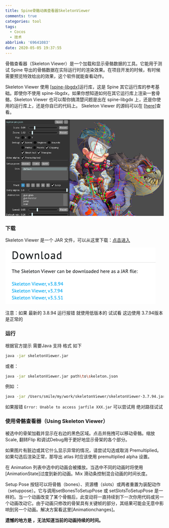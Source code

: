 ```yaml
---
title: Spine骨骼动画查看器SkeletonViewer
comments: true
categories: tool
tags:
  - Cocos
  - 技术
abbrlink: '69641083'
date: 2020-05-05 19:37:55
---
```


骨骼查看器（Skeleton Viewer）是一个加载和显示骨骼数据的工具。它能用于测试 Spine 导出的骨骼数据在实际运行时的渲染效果。在项目开发的时候，有时候需要预览特效给出的效果，这个软件就能查看动作。
<!--more-->
Skeleton Viewer 使用 [[spine-libgdx\]](https://github.com/EsotericSoftware/spine-runtimes/tree/3.6/spine-libgdx)运行库，这是 Spine 其它运行库的参考基础。即使你不使用 spine-libgdx，如果你想知道如何在其它运行库上渲染一套骨骼，Skeleton Viewer 也可以帮你搞清楚问题是出在 spine-libgdx 上，还是你使用的运行库上，还是你自已的代码上。
Skeleton Viewer 的源码可以在 [[here\]](https://github.com/EsotericSoftware/spine-runtimes/blob/3.6/spine-libgdx/spine-skeletonviewer/src/com/esotericsoftware/spine/SkeletonViewer.java)查看。

![img](Spine骨骼动画查看器SkeletonViewer/skeleton-viewer.jpg)

### 下载

Skeleton Viewer 是一个 JAR 文件，可以从这里下载：[点击进入](http://zh.esotericsoftware.com/spine-skeleton-viewer)

![image-20200510194407746](Spine骨骼动画查看器SkeletonViewer/image-20200510194407746.png)

注意：如果 最新的 3.8.94 运行报错 就使用低版本的 试试看  这边使用 3.7.94版本是正常的

### 运行

根据官方提示  需要Java 支持 格式 如下

```bash
java -jar skeletonViewer.jar
```

或者：

```bash
java -jar skeletonViewer.jar path\to\skeleton.json
```

例如 ：

```bash
java -jar /Users/smile/my/work/skeletonViewer/skeletonViewer-3.7.94.jar /Users/smile/my/work/skeletonViewer/jiejie.json
```

如果报错 `Error: Unable to access jarfile XXX.jar` 可以尝试用 绝对路径试试

### 使用骨骼查看器（Using Skeleton Viewer）

被选中的骨架加截并显示在右边的黑色区域。点击并拖拽可以移动骨骼。缩放Scale, 翻转Flip 和调试Debug用于更好地显示骨架的各个部分。

如果图片有脏边或其它什么显示异常的情况，请尝试勾选或取消 Premultiplied。如果勾选后渲染正常，那导出 atlas 时应该使用 premultiplied alpha 设置。

在 Animation 列表中选中的动画会被播放。当选中不同的动画时将使用[AnimationState]过度到新的动画。Mix 滑动条控制混合动画的时间长度。

Setup Pose 按钮可以将骨骼（bones）、资源槽（slots）或两者重置为装配动作（setuppose）。它与调用setBonesToSetupPose 或 setSlotsToSetupPose 是一样的。当一个动画改变了某个骨骼后，此变动将一直持续到下一次你用代码或另一个动画改动它。由于动画只修改的骨架具有关键帧的部分，其结果可能会无意中影响到另一个动画。解决方案看这里[Animationchanges]。



**遗憾的地方是 ，无法知道当前的动画持续的时间。**